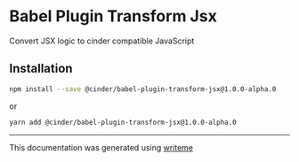 # Babel Plugin Transform Jsx

Convert JSX logic to cinder compatible JavaScript

## Installation

```bash
npm install --save @cinder/babel-plugin-transform-jsx@1.0.0-alpha.0
```
or
```bash
yarn add @cinder/babel-plugin-transform-jsx@1.0.0-alpha.0
```

---
This documentation was generated using [writeme](https://www.npmjs.com/package/@writeme/core)

